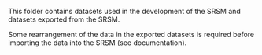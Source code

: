This folder contains datasets used in the development of the SRSM and 
datasets exported from the SRSM. 

Some rearrangement of the data in the exported datasets is required before 
importing the data into the SRSM (see documentation).
